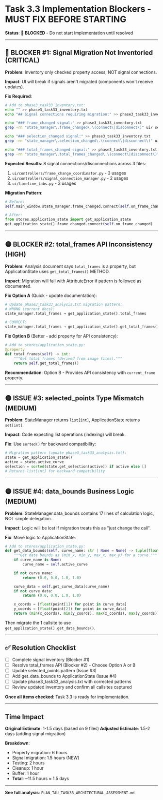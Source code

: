 # Task 3.3 Implementation Blockers - MUST FIX BEFORE STARTING

**Status**: 🔴 **BLOCKED** - Do not start implementation until resolved

---

## 🔴 BLOCKER #1: Signal Migration Not Inventoried (CRITICAL)

**Problem**: Inventory only checked property access, NOT signal connections.

**Impact**: UI will break if signals aren't migrated (components won't receive updates).

**Fix Required**:
```bash
# Add to phase3_task33_inventory.txt:
echo "" >> phase3_task33_inventory.txt
echo "## Signal connections requiring migration:" >> phase3_task33_inventory.txt

echo "### frame_changed signal:" >> phase3_task33_inventory.txt
grep -rn "state_manager\.frame_changed\.\(connect\|disconnect\)" ui/ services/ core/ --include="*.py" >> phase3_task33_inventory.txt

echo "### selection_changed signal:" >> phase3_task33_inventory.txt
grep -rn "state_manager\.selection_changed\.\(connect\|disconnect\)" ui/ services/ core/ --include="*.py" >> phase3_task33_inventory.txt

echo "### total_frames_changed signal:" >> phase3_task33_inventory.txt
grep -rn "state_manager\.total_frames_changed\.\(connect\|disconnect\)" ui/ services/ core/ --include="*.py" >> phase3_task33_inventory.txt
```

**Expected Results**: 8 signal connections/disconnections across 3 files:
1. `ui/controllers/frame_change_coordinator.py` - 3 usages
2. `ui/controllers/signal_connection_manager.py` - 2 usages
3. `ui/timeline_tabs.py` - 3 usages

**Migration Pattern**:
```python
# Before:
self.main_window.state_manager.frame_changed.connect(self.on_frame_changed)

# After:
from stores.application_state import get_application_state
get_application_state().frame_changed.connect(self.on_frame_changed)
```

---

## 🟡 BLOCKER #2: total_frames API Inconsistency (HIGH)

**Problem**: Analysis document says `total_frames` is a property, but ApplicationState uses `get_total_frames()` METHOD.

**Impact**: Migration will fail with AttributeError if pattern is followed as documented.

**Fix Option A** (Quick - update documentation):
```python
# Update phase3_task33_analysis.txt migration pattern:
# WRONG (current docs):
state_manager.total_frames → get_application_state().total_frames

# CORRECT:
state_manager.total_frames → get_application_state().get_total_frames()
```

**Fix Option B** (Better - add property for API consistency):
```python
# Add to stores/application_state.py:
@property
def total_frames(self) -> int:
    """Get total frames (derived from image files)."""
    return self.get_total_frames()
```

**Recommendation**: Option B - Provides API consistency with `current_frame` property.

---

## 🟡 ISSUE #3: selected_points Type Mismatch (MEDIUM)

**Problem**: StateManager returns `list[int]`, ApplicationState returns `set[int]`.

**Impact**: Code expecting list operations (indexing) will break.

**Fix**: Use `sorted()` for backward compatibility:
```python
# Migration pattern (update phase3_task33_analysis.txt):
state = get_application_state()
active = state.active_curve
selection = sorted(state.get_selection(active)) if active else []
# Returns list[int] for backward compatibility
```

---

## 🟡 ISSUE #4: data_bounds Business Logic (MEDIUM)

**Problem**: StateManager.data_bounds contains 17 lines of calculation logic, NOT simple delegation.

**Impact**: Logic will be lost if migration treats this as "just change the call".

**Fix**: Move logic to ApplicationState:
```python
# Add to stores/application_state.py:
def get_data_bounds(self, curve_name: str | None = None) -> tuple[float, float, float, float]:
    """Get data bounds as (min_x, min_y, max_x, max_y) for a curve."""
    if curve_name is None:
        curve_name = self.active_curve

    if not curve_name:
        return (0.0, 0.0, 1.0, 1.0)

    curve_data = self.get_curve_data(curve_name)
    if not curve_data:
        return (0.0, 0.0, 1.0, 1.0)

    x_coords = [float(point[1]) for point in curve_data]
    y_coords = [float(point[2]) for point in curve_data]
    return (min(x_coords), min(y_coords), max(x_coords), max(y_coords))
```

Then migrate the 1 callsite to use `get_application_state().get_data_bounds()`.

---

## ✅ Resolution Checklist

- [ ] Complete signal inventory (Blocker #1)
- [ ] Resolve total_frames API (Blocker #2) - Choose Option A or B
- [ ] Update selected_points pattern (Issue #3)
- [ ] Add get_data_bounds to ApplicationState (Issue #4)
- [ ] Update phase3_task33_analysis.txt with corrected patterns
- [ ] Review updated inventory and confirm all callsites captured

**Once all items checked**: Task 3.3 is ready for implementation.

---

## Time Impact

**Original Estimate**: 1-1.5 days (based on 9 files)
**Adjusted Estimate**: 1.5-2 days (adding signal migration)

**Breakdown**:
- Property migration: 6 hours
- Signal migration: 1.5 hours (NEW)
- Testing: 2 hours
- Cleanup: 1 hour
- Buffer: 1 hour
- **Total**: ~11.5 hours ≈ 1.5 days

---

**See full analysis**: `PLAN_TAU_TASK33_ARCHITECTURAL_ASSESSMENT.md`
